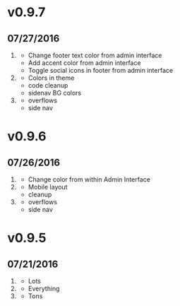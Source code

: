 # v0.9.7
## 07/27/2016

1. [](#new)
    * Change footer text color from admin interface
    * Add accent color from admin interface
    * Toggle social icons in footer from admin interface
2. [](#improved)
    * Colors in theme
    * code cleanup
    * sidenav BG colors
3. [](#bugfix)
    * overflows
    * side nav

# v0.9.6
## 07/26/2016

1. [](#new)
    * Change color from within Admin Interface
2. [](#improved)
    * Mobile layout
    * cleanup
3. [](#bugfix)
    * overflows
    * side nav

# v0.9.5
## 07/21/2016

1. [](#new)
    * Lots
2. [](#improved)
    * Everything
3. [](#bugfix)
    * Tons
